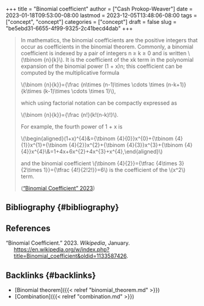 +++
title = "Binomial coefficient"
author = ["Cash Prokop-Weaver"]
date = 2023-01-18T09:53:00-08:00
lastmod = 2023-12-05T13:48:06-08:00
tags = ["concept", "concept"]
categories = ["concept"]
draft = false
slug = "be5ebd31-6655-4f99-9325-2c41becd4dab"
+++

> In mathematics, the binomial coefficients are the positive integers that occur as coefficients in the binomial theorem. Commonly, a binomial coefficient is indexed by a pair of integers n ≥ k ≥ 0 and is written \\(\tbinom {n}{k}\\). It is the coefficient of the xk term in the polynomial expansion of the binomial power (1 + x)n; this coefficient can be computed by the multiplicative formula
>
> \\(\binom {n}{k}}={\frac {n\times (n-1)\times \cdots \times (n-k+1)}{k\times (k-1)\times \cdots \times 1}\\),
>
> which using factorial notation can be compactly expressed as
>
> \\(\binom {n}{k}}={\frac {n!}{k!(n-k)!}\\).
>
> For example, the fourth power of 1 + x is
>
> \\(\begin{aligned}(1+x)^{4}&={\tbinom {4}{0}}x^{0}+{\tbinom {4}{1}}x^{1}+{\tbinom {4}{2}}x^{2}+{\tbinom {4}{3}}x^{3}+{\tbinom {4}{4}}x^{4}\\\&=1+4x+6x^{2}+4x^{3}+x^{4},\end{aligned}\\)
>
> and the binomial coefficient \\(\tbinom {4}{2}}={\tfrac {4\times 3}{2\times 1}}={\tfrac {4!}{2!2!}}=6\\) is the coefficient of the \\(x^2\\) term.
>
> (<a href="#citeproc_bib_item_1">“Binomial Coefficient” 2023</a>)


## Bibliography {#bibliography}

## References

<style>.csl-entry{text-indent: -1.5em; margin-left: 1.5em;}</style><div class="csl-bib-body">
  <div class="csl-entry"><a id="citeproc_bib_item_1"></a>“Binomial Coefficient.” 2023. <i>Wikipedia</i>, January. <a href="https://en.wikipedia.org/w/index.php?title=Binomial_coefficient&oldid=1133587426">https://en.wikipedia.org/w/index.php?title=Binomial_coefficient&#38;oldid=1133587426</a>.</div>
</div>


## Backlinks {#backlinks}

-   [Binomial theorem]({{< relref "binomial_theorem.md" >}})
-   [Combination]({{< relref "combination.md" >}})
